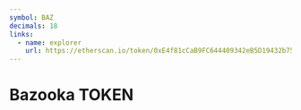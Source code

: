 ```yaml
---
symbol: BAZ
decimals: 18
links:
  - name: explorer
    url: https://etherscan.io/token/0xE4f81cCaB9FC644409342eB5D19432b7522d7012
---
```


# Bazooka TOKEN
